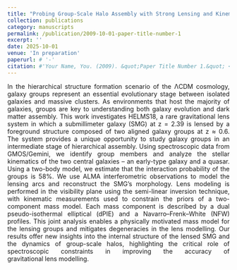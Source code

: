 ```yaml
---
title: "Probing Group-Scale Halo Assembly with Strong Lensing and Kinematics"
collection: publications
category: manuscripts
permalink: /publication/2009-10-01-paper-title-number-1
excerpt: ''
date: 2025-10-01
venue: 'In preparation'
paperurl: # '-'
citation: #'Your Name, You. (2009). &quot;Paper Title Number 1.&quot; <i>Journal 1</i>. 1(1).'
---
```

<div style="text-align: justify">
In the hierarchical structure formation scenario of the ΛCDM cosmology, galaxy groups represent an essential evolutionary stage between isolated galaxies and massive clusters. As environments that host the majority of galaxies, groups are key to understanding both galaxy evolution and dark matter assembly. This work investigates HELMS18, a rare gravitational lens system in which a submillimeter galaxy (SMG) at z = 2.39 is lensed by a foreground structure composed of two aligned galaxy groups at z ≈ 0.6. The system provides a unique opportunity to study galaxy groups in an intermediate stage of hierarchical assembly. Using spectroscopic data from GMOS/Gemini, we identify group members and analyze the stellar kinematics of the two central galaxies – an early-type galaxy and a quasar. Using a two-body model, we estimate that the interaction probability of the groups is 58%. We use ALMA interferometric observations to model the lensing arcs and reconstruct the SMG’s morphology. Lens modeling is performed in the visibility plane using the semi-linear inversion technique, with kinematic measurements used to constrain the priors of a two-component mass model. Each mass component is described by a dual pseudo-isothermal elliptical (dPIE) and a Navarro–Frenk–White (NFW) profiles.  This joint analysis enables a physically motivated mass model for the lensing groups and mitigates degeneracies in the lens modelling. Our results offer new insights into the internal structure of the lensed SMG and the dynamics of group-scale halos, highlighting the critical role of spectroscopic constraints in improving the accuracy of gravitational lens modelling.
</div>

